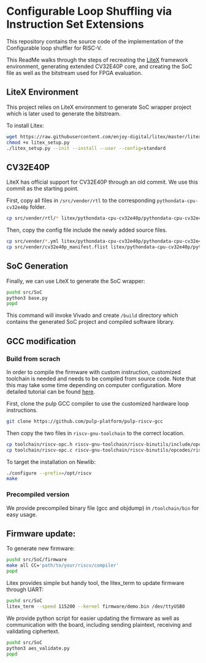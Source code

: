 
# Configurable Loop Shuffling via Instruction Set Extensions
This repository contains the source code of the implementation of the Configurable loop shuffler for RISC-V.

This ReadMe walks through the steps of recreating the [LiteX](https://github.com/enjoy-digital/litex) framework environment, generating extended CV32E40P core, and creating the SoC file as well as the bitstream used for FPGA evaluation. 


## LiteX Environment

This project relies on LiteX environment to generate SoC wrapper project which is later used to generate the bitstream.

To install Litex:
```sh
wget https://raw.githubusercontent.com/enjoy-digital/litex/master/litex_setup.py
chmod +x litex_setup.py
./litex_setup.py --init --install --user --config=standard
```

## CV32E40P
LiteX has official support for CV32E40P through an old commit. We use this commit as the starting point. 

First, copy all files in `/src/vender/rtl` to the corresponding `pythondata-cpu-cv32e40p` folder.
```sh
cp src/vender/rtl/* litex/pythondata-cpu-cv32e40p/pythondata-cpu-cv32e40p/rtl/
```
Then, copy the config file include the newly added source files. 
```sh
cp src/vender/*.yml litex/pythondata-cpu-cv32e40p/pythondata-cpu-cv32e40p/
cp src/vender/cv32e40p_manifest.flist litex/pythondata-cpu-cv32e40p/pythondata-cpu-cv32e40p/
```


## SoC Generation

Finally, we can use LiteX to generate the SoC wrapper:
```sh
pushd src/SoC
python3 base.py
popd
```
This command will invoke Vivado and create `/build` directory which contains the generated SoC project and compiled software library.
## GCC modification
### Build from scrach
In order to compile the firmware with custom instruction, customized toolchain is needed and needs to be compiled from source code. Note that this may take some time depending on computer configuration. More detailed tutorial can be found [here](https://pcotret.gitlab.io/riscv-custom/).

First, clone the pulp GCC compiler to use the customized hardware loop instructions. 
```sh
git clone https://github.com/pulp-platform/pulp-riscv-gcc
```
Then copy the two files in `riscv-gnu-toolchain` to the correct location.
```sh
cp toolchain/riscv-opc.h riscv-gnu-toolchain/riscv-binutils/include/opcode/riscv-opc.h
cp toolchain/riscv-opc.c riscv-gnu-toolchain/riscv-binutils/opcodes/riscv-opc.c
```
To target the installation on Newlib:
```sh
./configure --prefix=/opt/riscv
make
```
### Precompiled version
We provide precompiled binary file (gcc and objdump) in `/toolchain/bin` for easy usage.

## Firmware update:

To generate new firmware:
```sh
pushd src/SoC/firmware
make all CC='path/to/your/riscv/compiler'
popd
```

Litex provides simple but handy tool, the litex_term to update firmware through UART:
```sh
pushd src/SoC
litex_term --speed 115200 --kernel firmware/demo.bin /dev/ttyUSB0
```
We provide python script for easier updating the firmware as well as communication with the board, including sending plaintext, receiving and validating ciphertext.
```sh
pushd src/SoC
python3 aes_validate.py
popd
```
